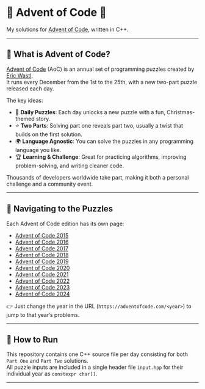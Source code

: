 # 🎄 Advent of Code 🎄

My solutions for [Advent of Code](https://adventofcode.com/), written in C++.

---

## 📖 What is Advent of Code?

[Advent of Code](https://adventofcode.com/) (AoC) is an annual set of programming puzzles created by [Eric Wastl](http://was.tl/).  
It runs every December from the 1st to the 25th, with a new two-part puzzle released each day.

The key ideas:

- 🧩 **Daily Puzzles**: Each day unlocks a new puzzle with a fun, Christmas-themed story.
- ⭐ **Two Parts**: Solving part one reveals part two, usually a twist that builds on the first solution.
- 🌍 **Language Agnostic**: You can solve the puzzles in any programming language you like.
- 🏆 **Learning & Challenge**: Great for practicing algorithms, improving problem-solving, and writing cleaner code.

Thousands of developers worldwide take part, making it both a personal challenge and a community event.

---

## 📂 Navigating to the Puzzles

Each Advent of Code edition has its own page:

- [Advent of Code 2015](https://adventofcode.com/2015)
- [Advent of Code 2016](https://adventofcode.com/2016)
- [Advent of Code 2017](https://adventofcode.com/2017)
- [Advent of Code 2018](https://adventofcode.com/2018)
- [Advent of Code 2019](https://adventofcode.com/2019)
- [Advent of Code 2020](https://adventofcode.com/2020)
- [Advent of Code 2021](https://adventofcode.com/2021)
- [Advent of Code 2022](https://adventofcode.com/2022)
- [Advent of Code 2023](https://adventofcode.com/2023)
- [Advent of Code 2024](https://adventofcode.com/2024)

👉 Just change the year in the URL (`https://adventofcode.com/<year>`) to jump to that year’s problems.


---

## 🚀 How to Run

This repository contains one C++ source file per day consisting for both `Part One` and `Part Two` solutions.  
All puzzle inputs are included in a single header file `input.hpp` for their individual year as `constexpr char[]`.

---